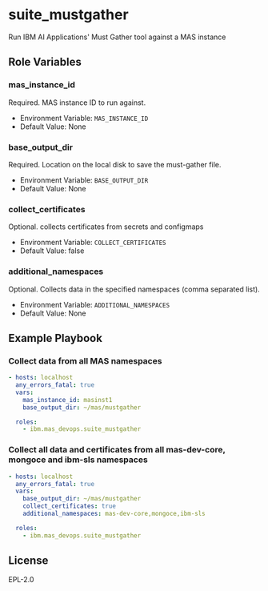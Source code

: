 suite_mustgather
===============

Run IBM AI Applications' Must Gather tool against a MAS instance

Role Variables
--------------

### mas_instance_id
Required.  MAS instance ID to run against.

- Environment Variable: `MAS_INSTANCE_ID`
- Default Value: None

### base_output_dir
Required.  Location on the local disk to save the must-gather file.

- Environment Variable: `BASE_OUTPUT_DIR`
- Default Value: None

### collect_certificates
Optional. collects certificates from secrets and configmaps

- Environment Variable: `COLLECT_CERTIFICATES`
- Default Value: false

### additional_namespaces
Optional. Collects data in the specified namespaces (comma separated list). 

- Environment Variable: `ADDITIONAL_NAMESPACES`
- Default Value: None



Example Playbook
----------------

### Collect data from all MAS namespaces
```yaml
- hosts: localhost
  any_errors_fatal: true
  vars:
    mas_instance_id: masinst1
    base_output_dir: ~/mas/mustgather

  roles:
    - ibm.mas_devops.suite_mustgather
```

### Collect all data and certificates from all mas-dev-core, mongoce and ibm-sls namespaces
```yaml
- hosts: localhost
  any_errors_fatal: true
  vars:
    base_output_dir: ~/mas/mustgather
    collect_certificates: true
    additional_namespaces: mas-dev-core,mongoce,ibm-sls

  roles:
    - ibm.mas_devops.suite_mustgather
```
License
-------

EPL-2.0
